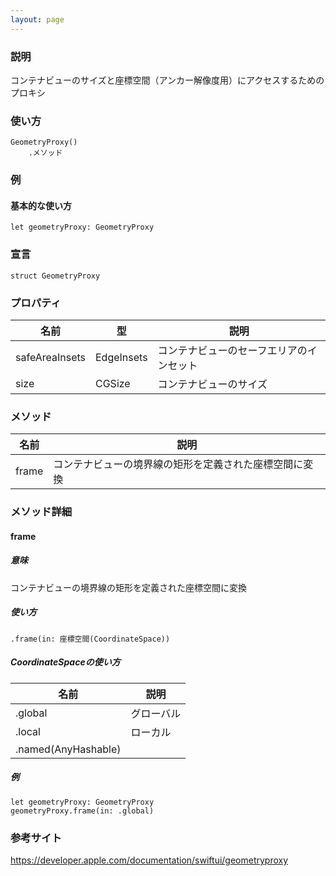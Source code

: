 ```yaml
---
layout: page
---
```


### 説明

コンテナビューのサイズと座標空間（アンカー解像度用）にアクセスするためのプロキシ

### 使い方

    GeometryProxy()
        .メソッド

### 例

#### 基本的な使い方

    let geometryProxy: GeometryProxy

### 宣言

    struct GeometryProxy

### プロパティ

| 名前             | 型          | 説明                   |
| -------------- | ---------- | -------------------- |
| safeAreaInsets | EdgeInsets | コンテナビューのセーフエリアのインセット |
| size           | CGSize     | コンテナビューのサイズ          |

### メソッド

| 名前    | 説明                          |
| ----- | --------------------------- |
| frame | コンテナビューの境界線の矩形を定義された座標空間に変換 |

### メソッド詳細

#### frame

##### 意味

コンテナビューの境界線の矩形を定義された座標空間に変換

##### 使い方

    .frame(in: 座標空間(CoordinateSpace))

##### CoordinateSpaceの使い方

| 名前                  | 説明    |
| ------------------- | ----- |
| .global             | グローバル |
| .local              | ローカル  |
| .named(AnyHashable) |       |

##### 例

    let geometryProxy: GeometryProxy
    geometryProxy.frame(in: .global)

### 参考サイト

<https://developer.apple.com/documentation/swiftui/geometryproxy>
